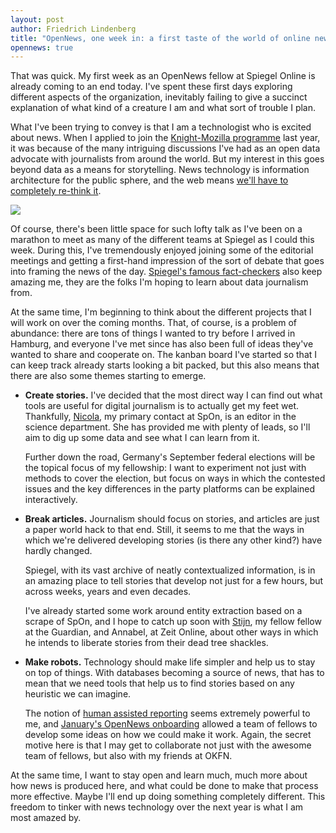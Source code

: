 ```yaml
---
layout: post
author: Friedrich Lindenberg
title: "OpenNews, one week in: a first taste of the world of online news"
opennews: true
---
```


That was quick. My first week as an OpenNews fellow at Spiegel Online is already
coming to an end today. I've spent these first days exploring different aspects
of the organization, inevitably failing to give a succinct explanation of what
kind of a creature I am and what sort of trouble I plan.

What I've been trying to convey is that I am a technologist who is excited
about news. When I applied to join the [Knight-Mozilla programme](http://mozillaopennews.org/fellowships/) last year, it 
was because of the many intriguing discussions I've had as an open data advocate 
with journalists from around the world. But my interest in this goes beyond
data as a means for storytelling. News technology is information architecture for
the public sphere, and the web means [we'll have to completely re-think it](http://towcenter.org/research/post-industrial-journalism/).

<img src="http://www.spiegelgruppe.de/spiegelgruppe/home.nsf/b60b5cd669bf4352c1256ebb00475a91/ecb7c31446e31e35c125746c0046165b/Body/0.738?OpenElement&FieldElemFormat=jpg">

Of course, there's been little space for such lofty talk as I've been on a
marathon to meet as many of the different teams at Spiegel as I could this week.
During this, I've tremendously enjoyed joining some of the editorial meetings
and getting a first-hand impression of the sort of debate that goes into framing
the news of the day. [Spiegel's famous fact-checkers](http://www.spiegelgruppe.de/spiegelgruppe/home.nsf/0/504E9855BB512289C1256FD5004406E1) also keep amazing me, they
are the folks I'm hoping to learn about data journalism from. 

At the same time, I'm beginning to think about the different projects that I
will work on over the coming months. That, of course, is a problem of abundance: 
there are tons of things I wanted to try before I arrived in Hamburg, and
everyone I've met since has also been full of ideas they've wanted to share and
cooperate on. The kanban board I've started so that I can keep track already
starts looking a bit packed, but this also means that there are also some themes
starting to emerge. 

* **Create stories.** I've decided that the most direct way I can find out what tools
  are useful for digital journalism is to actually get my feet wet. Thankfully,
  [Nicola](http://nicola.kuhrt.de/), my primary contact at SpOn, is an editor in the science department. 
  She has provided me with plenty of leads, so I'll aim to dig up some data and
  see what I can learn from it. 

  Further down the road, Germany's September federal elections will be the
  topical focus of my fellowship: I want to experiment not just with methods to
  cover the election, but focus on ways in which the contested issues and 
  the key differences in the party platforms can be explained interactively.

* **Break articles.** Journalism should focus on stories, and articles are just a
  paper world hack to that end. Still, it seems to me that the ways in which 
  we're delivered developing stories (is there any other kind?) have hardly
  changed.

  Spiegel, with its vast archive of neatly contextualized information, is in an
  amazing place to tell stories that develop not just for a few hours, but 
  across weeks, years and even decades. 

  I've already started some work around entity extraction based on a scrape of 
  SpOn, and I hope to catch up soon with [Stijn](http://stdout.be/en/), my
  fellow fellow at the Guardian, and Annabel, at Zeit Online, about other ways
  in which he intends to liberate stories from their dead tree shackles. 

* **Make robots.** Technology should make life simpler and help us to stay on top of
  things. With databases becoming a source of news, that has to mean that we need
  tools that help us to find stories based on any heuristic we can imagine.

  The notion of [human assisted reporting](http://www.niemanlab.org/2012/04/human-assisted-reporting-mass-intelligence-and-mobile-mobile-mobile-what-we-learned-at-isoj/) seems extremely powerful to me, and [January's OpenNews onboarding](http://sinker.tumblr.com/post/41711568489/opennews-building-a-community-of-fellows) allowed a team of fellows to develop some ideas on how we could make it work. Again, the secret motive here is that I may get to collaborate not just with the awesome team of fellows, but also with my friends at OKFN. 

At the same time, I want to stay open and learn much, much more about how news is 
produced here, and what could be done to make that process more effective. Maybe 
I'll end up doing something completely different. This freedom to tinker with news technology over the next year is what
I am most amazed by. 

